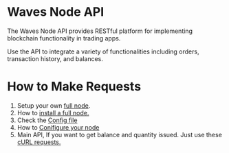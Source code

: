 # Waves Node API

The Waves Node API provides RESTful platform for implementing blockchain functionality in trading apps.

Use the API to integrate a variety of functionalities including orders, transaction history, and balances.

# How to Make Requests

1. Setup your own [full node](https://github.com/wavesplatform/Waves/releases).
2. How to [install a full node.](https://docs.wavesplatform.com/waves-full-node/how-to-install-a-node/how-to-install-a-node.html)
3. Check the [Config file ](https://github.com/wavesplatform/Waves/blob/master/waves-mainnet.conf)
4. How to [Conifigure your node](https://docs.wavesplatform.com/waves-full-node/how-to-configure-a-node.html)
5. Main API, If you want to get balance and quantity issued. Just use these [cURL requests.](https://waves-platform.gitbooks.io/wavesdocs/content/waves-node-rest-api/waves-node-rest-api.html)



